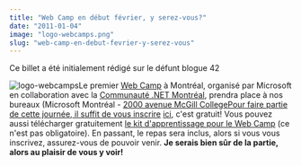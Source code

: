 ```yaml
---
title: "Web Camp en début février, y serez-vous?"
date: "2011-01-04"
image: "logo-webcamps.png"
slug: "web-camp-en-debut-fevrier-y-serez-vous"
---
```


Ce billet a été initialement rédigé sur le défunt blogue 42

![](images/logo-webcamps.png "logo-webcamps")Le premier [Web Camp](https://www.webcamps.ms/ "Site Web des Web Camps") à Montréal, organisé par Microsoft en collaboration avec la [Communauté .NET Montréal](https://www.dotnetmontreal.com/dnn/ "Site Web de la Communauté .NET Montréal"), prendra place à nos bureaux (Microsoft Montréal - [2000 avenue McGill CollegePour faire partie de cette journée, il suffit de vous inscrire](https://www.bing.com/maps/#JnE9eXAuMjAwMCtNY0dpbGwrQ29sbGVnZSthdmVudWUlMmMrTW9udHJlYWwlMmMrUXVlYmVjJTJjK0NhbmFkYSU3ZXNzdC4wJTdlcGcuMSZiYj00Ni43NzU3OTQ5ODk3NTk0JTdlLTcxLjI2ODY0MzU2NzM2NzUlN2U0Ni43NjY3ODU5NTk2OTY3JTdlLTcxLjI5MzY2MzIxMzA1ODQ= "Bing Map de Microsoft Montréal") [ici](https://msevents.microsoft.com/cui/EventDetail.aspx?culture=en-CA&EventID=1032472788&IO=oap%2bj641lQVXh4l9dNaBjQ%3d%3d "Site pour l'enregistrement au Web Camp"), c'est gratuit! Vous pouvez aussi télécharger gratuitement [le kit d'apprentissage pour le Web Camp](https://www.microsoft.com/downloads/details.aspx?displaylang=en&FamilyID=0a906559-28bd-4f5d-ac18-f895a200a2a5 "Page de téléchargement pour le kit d'apprentissage") (ce n'est pas obligatoire). En passant, le repas sera inclus, alors si vous vous inscrivez, assurez-vous de pouvoir venir. **Je serais bien sûr de la partie, alors au plaisir de vous y voir!**
